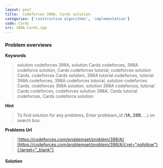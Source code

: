 ```yaml
---
layout: post
title:  Codeforces 398A. Cards solution
categories: ['constructive algorithms', 'implementation']
code: Cards
src: 398A-Cards.cpp
---
```

### **Problem overviews**

**Keywords**
> solution codeforces 398A, solution Cards codeforces, 398A codeforce solution, Cards codeforces tutorial, codeforces solution Cards, codeforces Cards solution, 398A tutorial codeforces, tutorial 398A codeforces, 398A codeforces tutorial, solution codeforces Cards, codeforces 398A solution, solution 398A codeforces, tutorial Cards codeforces, codeforces solution 398A, Cards tutorial codeforces, Cards codeforce solution

**Hint**
> To find solution for any problems, Enter probleam_id (**1A, 28B**, ...) on search box. 

**Problems Url**
> [https://codeforces.com/problemset/problem/398/A](https://codeforces.com/problemset/problem/398/A){:rel="nofollow"}{:target="_blank"}

#### **Solution**




